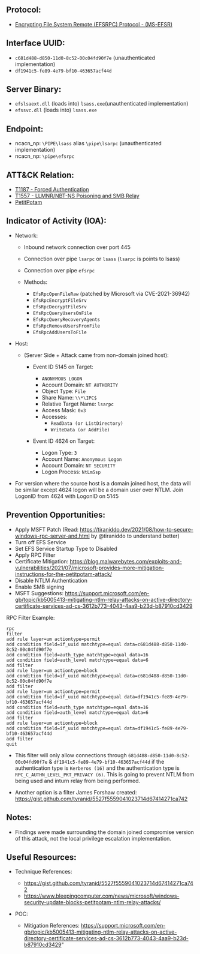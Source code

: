 ## Protocol:
* [Encrypting File System Remote (EFSRPC) Protocol - (MS-EFSR)](https://docs.microsoft.com/en-us/openspecs/windows_protocols/ms-efsr/08796ba8-01c8-4872-9221-1000ec2eff31)

## Interface UUID: 
* `c681d488-d850-11d0-8c52-00c04fd90f7e` (unauthenticated implementation)
* `df1941c5-fe89-4e79-bf10-463657acf44d`

## Server Binary: 
* `efslsaext.dll` (loads into) `lsass.exe`(unauthenticated implementation)
* `efssvc.dll` (loads into) `lsass.exe`

## Endpoint:
* ncacn_np: `\PIPE\lsass` alias `\pipe\lsarpc` (unauthenticated implementation)
* ncacn_np: `\pipe\efsrpc`

## ATT&CK Relation:
* [T1187 - Forced Authentication](https://attack.mitre.org/techniques/T1187/)
* [T1557 - LLMNR/NBT-NS Poisoning and SMB Relay](https://attack.mitre.org/techniques/T1557/001/)
* [PetitPotam](https://github.com/topotam/PetitPotamß)


## Indicator of Activity (IOA):
* Network: 
  * Inbound network connection over port 445
  * Connection over pipe `lsarpc` or `lsass` (`lsarpc` is points to lsass)
  * Connection over pipe `efsrpc`

  * Methods: 
    * `EfsRpcOpenFileRaw` (patched by Microsoft via CVE-2021-36942)
    * `EfsRpcEncryptFileSrv`
    * `EfsRpcDecryptFileSrv`
    * `EfsRpcQueryUsersOnFile`
    * `EfsRpcQueryRecoveryAgents`
    * `EfsRpcRemoveUsersFromFile`
    * `EfsRpcAddUsersToFile`

* Host:
  *  (Server Side + Attack came from non-domain joined host): 
       * Event ID 5145 on Target:
         * `ANONYMOUS LOGON`
         *  Account Domain: `NT AUTHORITY`
         *  Object Type: `File`
         *  Share Name: `\\*\IPC$`
         *  Relative Target Name: `lsarpc`
         *  Access Mask:  `0x3`
         *  Accesses:
              *  `ReadData (or ListDirectory)`
               * `WriteData (or AddFile)`

        * Event ID 4624 on Target:
          *  Logon Type: `3`
          *  Account Name: `Anonymous Logon`
          *  Account Domain: `NT SECURITY`
          *  Logon Process: `NtLmSsp`

* For version where the source host is a domain joined host, the data will be similar except 4624 logon will be a domain user over NTLM. Join LogonID from 4624 with LogonID on 5145


## Prevention Opportunities: 
*  Apply MSFT Patch (Read: https://tiraniddo.dev/2021/08/how-to-secure-windows-rpc-server-and.html by @tiraniddo to understand better)
*  Turn off EFS Service
*  Set EFS Service Startup Type to Disabled   
*  Apply RPC Filter
* Certificate Mitigation: https://blog.malwarebytes.com/exploits-and-vulnerabilities/2021/07/microsoft-provides-more-mitigation-instructions-for-the-petitpotam-attack/
*  Disable NTLM Authentication
* Enable SMB signing
*  MSFT Suggestions: https://support.microsoft.com/en-gb/topic/kb5005413-mitigating-ntlm-relay-attacks-on-active-directory-certificate-services-ad-cs-3612b773-4043-4aa9-b23d-b87910cd3429

RPC Filter Example: 

```
rpc
filter
add rule layer=um actiontype=permit
add condition field=if_uuid matchtype=equal data=c681d488-d850-11d0-8c52-00c04fd90f7e
add condition field=auth_type matchtype=equal data=16
add condition field=auth_level matchtype=equal data=6
add filter
add rule layer=um actiontype=block
add condition field=if_uuid matchtype=equal data=c681d488-d850-11d0-8c52-00c04fd90f7e
add filter
add rule layer=um actiontype=permit
add condition field=if_uuid matchtype=equal data=df1941c5-fe89-4e79-bf10-463657acf44d
add condition field=auth_type matchtype=equal data=16
add condition field=auth_level matchtype=equal data=6
add filter
add rule layer=um actiontype=block
add condition field=if_uuid matchtype=equal data=df1941c5-fe89-4e79-bf10-463657acf44d
add filter
quit

```
* This filter will only allow connections through `681d488-d850-11d0-8c52-00c04fd90f7e` & `df1941c5-fe89-4e79-bf10-463657acf44d` if the authentication type is `Kerberos (16)` and the authentication type is `RPC_C_AUTHN_LEVEL_PKT_PRIVACY (6)`. This is going to prevent NTLM from being used and inturn relay from being performed. 

* Another option is a filter James Forshaw created: https://gist.github.com/tyranid/5527f5559041023714d67414271ca742

## Notes: 
* Findings were made surrounding the domain joined compromise version of this attack, not the local privilege escalation implementation. 


## Useful Resources: 
* Technique References: 
  * https://gist.github.com/tyranid/5527f5559041023714d67414271ca742
  *  https://www.bleepingcomputer.com/news/microsoft/windows-security-update-blocks-petitpotam-ntlm-relay-attacks/

* POC: 
  * Mitigation References: https://support.microsoft.com/en-gb/topic/kb5005413-mitigating-ntlm-relay-attacks-on-active-directory-certificate-services-ad-cs-3612b773-4043-4aa9-b23d-b87910cd3429"